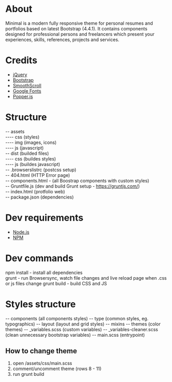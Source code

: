 # About
Minimal is a modern fully responsive theme for personal resumes and portfolios based on latest Bootstrap (4.4.1).
It contains components designed for professional persons and freelancers which present your experiences, skills, references, projects and services.

# Credits
- [jQuery](https://jquery.com/)
- [Bootstrap](https://getbootstrap.com/)
- [SmoothScroll](http://iamdustan.com/smoothscroll/)
- [Google Fonts](https://www.google.com/fonts)
- [Popper.js](https://popper.js.org/)

# Structure
-- assets  
---- css (styles)  
---- img (images, icons)  
---- js (javascript)  
-- dist (builded files)  
---- css (buildes styles)  
---- js  (buildes javascript)  
-- .browserslistrc (postcss setup)    
-- 404.html (HTTP Error page)  
-- components.html - (all Boostrap components with custom styles)  
-- Gruntfile.js (dev and build Grunt setup - https://gruntjs.com/)  
-- index.html (protfolio web)  
-- package.json (dependencies) 

# Dev requirements
- [Node.js](https://nodejs.org/)  
- [NPM](https://www.npmjs.com/)  

# Dev commands
npm install - install all dependencies   
grunt - run Browsersync, watch file changes and live reload page when .css or js files change
grunt build - build CSS and JS

# Styles structure
-- components (all components styles)
-- type (common styles, eg. typographics)
-- layout (layout and grid styles)
-- mixins
-- themes (color themes)
-- _variables.scss (custom variables)
-- _variables-cleaner.scss (clean unnecessary bootstrap variables)
-- main.scss (entrypoint)

## How to change theme
1. open /assets/css/main.scss
2. comment/uncomment theme (rows 8 - 11)
3. run grunt build
